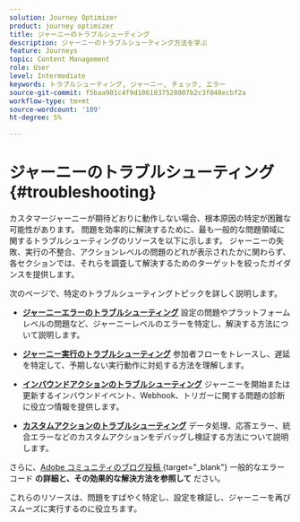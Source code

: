 ```yaml
---
solution: Journey Optimizer
product: journey optimizer
title: ジャーニーのトラブルシューティング
description: ジャーニーのトラブルシューティング方法を学ぶ
feature: Journeys
topic: Content Management
role: User
level: Intermediate
keywords: トラブルシューティング, ジャーニー, チェック, エラー
source-git-commit: f5baa901c4f9d1061837528007b2c3f048ecbf2a
workflow-type: tm+mt
source-wordcount: '189'
ht-degree: 5%

---
```


# ジャーニーのトラブルシューティング {#troubleshooting}

カスタマージャーニーが期待どおりに動作しない場合、根本原因の特定が困難な可能性があります。 問題を効率的に解決するために、最も一般的な問題領域に関するトラブルシューティングのリソースを以下に示します。 ジャーニーの失敗、実行の不整合、アクションレベルの問題のどれが表示されたかに関わらず、各セクションでは、それらを調査して解決するためのターゲットを絞ったガイダンスを提供します。

次のページで、特定のトラブルシューティングトピックを詳しく説明します。

* **[ジャーニーエラーのトラブルシューティング](../building-journeys/troubleshooting.md)**
設定の問題やプラットフォームレベルの問題など、ジャーニーレベルのエラーを特定し、解決する方法について説明します。

* **[ジャーニー実行のトラブルシューティング](../building-journeys/troubleshooting-execution.md)**
参加者フローをトレースし、遅延を特定して、予期しない実行動作に対処する方法を理解します。

* **[インバウンドアクションのトラブルシューティング](../building-journeys/troubleshooting-inbound.md)**
ジャーニーを開始または更新するインバウンドイベント、Webhook、トリガーに関する問題の診断に役立つ情報を提供します。

* **[カスタムアクションのトラブルシューティング](../action/troubleshoot-custom-action.md)**
データ処理、応答エラー、統合エラーなどのカスタムアクションをデバッグし検証する方法について説明します。

さらに、[Adobe コミュニティのブログ投稿 ](https://experienceleaguecommunities.adobe.com/t5/journey-optimizer-blogs/demystifying-adobe-journey-optimizer-error-codes-root-causes-and/ba-p/760884?profile.language=ja){target="_blank"} 一般的なエラーコード **の詳細と、その効果的な解決方法を参照して** ださい。

これらのリソースは、問題をすばやく特定し、設定を検証し、ジャーニーを再びスムーズに実行するのに役立ちます。
